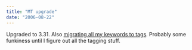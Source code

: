 ```yaml
---
title: "MT upgrade"
date: "2006-08-22"
---
```


Upgraded to 3.31. Also [migrating all my keywords to tags](http://www.learningmovabletype.com/archives/001578converting_keywords_into_tags.php). Probably some funkiness until I figure out all the tagging stuff.
